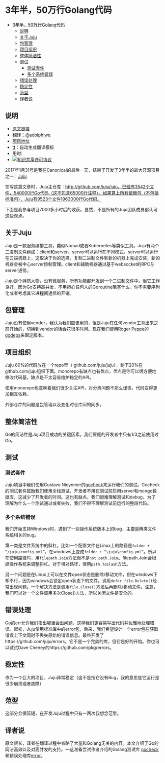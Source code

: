# 3年半，50万行Golang代码

<!-- TOC -->

- [3年半，50万行Golang代码](#3年半50万行golang代码)
    - [说明](#说明)
    - [关于Juju](#关于juju)
    - [包管理](#包管理)
    - [项目组织](#项目组织)
    - [整体简洁性](#整体简洁性)
    - [测试](#测试)
        - [测试套件](#测试套件)
        - [多个系统错误](#多个系统错误)
    - [错误处理](#错误处理)
    - [稳定性](#稳定性)
    - [范型](#范型)
    - [译者说](#译者说)

<!-- /TOC -->

## 说明
- [原文链接](https://npf.io/2017/03/3.5yrs-500k-lines-of-go/)
- [翻译：@adolphlwq](https://github.com/adolphlwq)
- [项目地址](https://github.com/adolphlwq/translate)
- [tt](https://github.com/adolphlwq/tt)：自动生成翻译模板
- 用时:
- <a rel="license" href="http://creativecommons.org/licenses/by-nc/4.0/"><img alt="知识共享许可协议" style="border-width:0" src="https://i.creativecommons.org/l/by-nc/4.0/80x15.png" /></a>

2017年1月31号是我在Canonical的最后一天，结束了开发了3年半的最大开源项目之一：[Juju](https://github.com/juju/juju)

在写这篇文章时，Juju主仓库：http://github.com/juju/juju，已经有3542个文件，540000行Go代码（这不包含65000行注释）。如果算上所有依赖包（不包括标准包），Juju有9523个文件1963000行Go代码。

下面是我参与项目7000多小时后的收获。显然，不是所有的Juju团队成员都认可这些观点。

## 关于Juju
Juju是一款服务编排工具，类似Nomad或者Kubernetes等类似工具。Juju有两个二进制文件组成：client和server。server可以运行在不同模式。server可以运行在云端机器上，这取决于你的选择，复制二进制文件到新的机器上完成安装，新的机器会被中心server控制管理。client和辅助机器通过基于websocket的RPC与server通信。

Juju是个胖然大物，没有微服务，所有功能都开发到一个二进制文件中。但它工作良好，因为Go支持高并发，不用担心任何人的Goroutine阻塞什么。你不需要序列化或者考虑其它进程间通信的开销。

## 包管理
Juju没有使用vendor，我认为我们应该用的，但是Juju在任何vendor工具出来之前开始的，切换到vendor的话会花很多时间。现在我们使用Roger Peppe的[godeps](https://github.com/rogpeppe/godeps)来固定版本。

## 项目组织
Juju 80%的代码放在一个repo里（ github.com/juju/juju），剩下20%在 github.com/juju组织下面。monorepo有缺点也有优点，优点是你可以很方便地修改代码基，缺点是不太容易维护稳定的API。

使用monorepo也意味着我们很少关注API，对分离问题不那么谨慎，代码变得更加相互依赖。

外部仓库的问题是包管理以及变化时仓库间的同步。

## 整体简洁性
Go的简洁性是Juju项目成功的关键因素。我们雇佣的开发者中只有1/3之前使用过Go。

## 测试
### 测试套件
Juju项目中我们使用Gustavo Nieyemer的[gocheck](http://gopkg.in/check.v1)来运行我们的测试。Gocheck的测试套件鼓励我们使用全栈测试，开发者不用在测试前启用server和mongo数据库，这减少了开发者的时间。这也有缺点，我们很难理解测试和debug。为了理解为什么一个测试通过或者失败，我们不得不理解测试前运行的整段代码。

### 多个系统错误
我们开始支持Windows时，遇到了一些操作系统版本上的bug，主要是两类文件系统相关的bug。

第一类是文件系统中的斜杠，比如一个配置文件在Linux上的路径是`folder + “/juju/config.yml”`，在windows上变成`folder + “\juju\config.yml”`。所以在使用路径时，用`filepath.Join`方法而不是`not path.Join`。filepath.Join会根据操作系统来调整斜杠。对于相对路径，使用`path.ToSlash`方法。

另一个问题是在Linux上可以在文件open状态是删除/移动文件，但在windows下却不行，因为windows会锁定open状态下的文件。调用`defer file.Delete()`经常出现问题。一个解决方法是调用`file.Close()`方法后再删除/移动文件。注意，我们可以对一个文件调用多次Close()方法，所以关闭文件是安全的。

## 错误处理
Go的err允许我们指出哪里会出问题，这样我们更容易写出代码并优雅地处理错误。起初，Juju使用标准库中的error包，后来，我们希望设计一个error包在获取错误上下文同时不丢失原始的错误信息。最终开发了https://github.com/juju/errors。它不是一个完美的库，但它是好的开始。你也可以试试Dave Cheney的https://github.com/pkg/errors。

## 稳定性
作为一个巨大的项目，Juju非常稳定（这不是指它没有Bug，我的意思是它运行是很少崩溃或者故障）

## 范型
这部分会很简短，在开发Juju过程中只有一两次我想念范型。

## 译者说
原文很长，译者在翻译过程中省略了大量和Golang无关的内容。本文介绍了Go的简洁高效以及对高并发的支持。一这准备尝试作者介绍的Golang测试库
[gocheck](https://github.com/go-check/check)和错误处理库[error](https://github.com/pkg/error)。